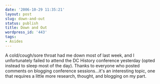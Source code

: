 ```yaml
---
date: '2006-10-29 11:35:21'
layout: post
slug: down-and-out
status: publish
title: Down and Out
wordpress_id: '443'
tags:
- Asides
---
```


A cold/cough/sore throat had me down most of last week, and I unfortunately failed to attend the DC History conference yesterday (opted instead to sleep most of the day). Thanks to everyone who posted comments on blogging conference sessions...it's an interesting topic, one that requires a little more research, thought, and blogging on my part.
